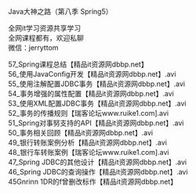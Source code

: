 Java大神之路（第八季 Spring5）

全网it学习资源共享学习<br>全网课程都有，欢迎私聊<br>微信：jerryttom<br>

57_Spring课程总结【精品it资源网dbbp.net】<br> 56_使用JavaConfig开发【精品it资源网dbbp.net】.avi<br> 55_使用注解配置JDBC事务【精品it资源网dbbp.net】.avi<br> 54_事务增强的属性配置【精品it资源网dbbp.net】.avi<br> 53_使用XML配置JDBC事务【精品it资源网dbbp.net】.avi<br> 52_事务的传播规则【瑞客论坛www.ruike1.com].avi<br> 51_Spring对事努支持的API【精品it资源网dbbp.net】.avi<br> 50_事务相关回顾【精品it资源网dbbp.net】.avi<br> 49_银行转账案例分析【精品it资源网dbbp.net】.avi<br> 48_银行车转账案例【瑞客论坛www.ruike1.com].avi<br> 47_Spring JDBC的其他设计【精品it资源网dbbp.net】.avi<br> 46_Spring JDBC的查询操作【精品it资源网dbbp.net】.avi<br> 45Gnrinn 1DR的f曾删改标作【精品it资源网dbbp.net】